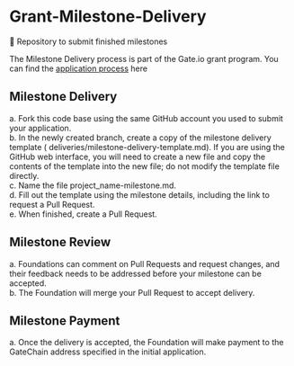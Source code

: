 # Grant-Milestone-Delivery  
📢 Repository to submit finished milestones

The Milestone Delivery process is part of the Gate.io grant program. You can find the [application process](https://github.com/GateChain-Foundation/Grants-Program) here

## Milestone Delivery
a.  Fork this code base using the same GitHub account you used to submit your application.   
b.  In the newly created branch, create a copy of the milestone delivery template ( deliveries/milestone-delivery-template.md). If you are using the GitHub web interface, you will need to create a new file and copy the contents of the template into the new file; do not modify the template file directly.    
c.  Name the file project_name-milestone.md.  
d.  Fill out the template using the milestone details, including the link to request a Pull Request.   
e.  When finished, create a Pull Request.  

## Milestone Review
a.  Foundations can comment on Pull Requests and request changes, and their feedback needs   to be addressed before your milestone can be accepted.  
b.  The Foundation will merge your Pull Request to accept delivery.

## Milestone Payment
a.  Once the delivery is accepted, the Foundation will make payment to the GateChain address specified in the initial application.
